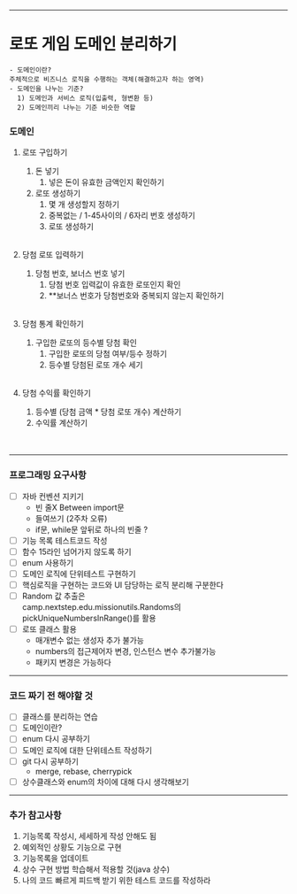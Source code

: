 
---

# 로또 게임 도메인 분리하기

    - 도메인이란? 
    주체적으로 비즈니스 로직을 수행하는 객체(해결하고자 하는 영역)
    - 도메인을 나누는 기준?
      1) 도메인과 서비스 로직(입출력, 형변환 등)
      2) 도메인끼리 나누는 기준 비슷한 역할

### 도메인

1. 로또 구입하기
    1. 돈 넣기
        1. 넣은 돈이 유효한 금액인지 확인하기
    2. 로또 생성하기
        1. 몇 개 생성할지 정하기
        2. 중복없는 / 1-45사이의 / 6자리 번호 생성하기
        3. 로또 생성하기
           <br><br>

2. 당첨 로또 입력하기
    1. 당첨 번호, 보너스 번호 넣기
        1. 당첨 번호 입력값이 유효한 로또인지 확인
        2. **보너스 번호가 당첨번호와 중복되지 않는지 확인하기
           <br><br>

3. 당첨 통계 확인하기
    1. 구입한 로또의 등수별 당첨 확인
        1. 구입한 로또의 당첨 여부/등수 정하기
        2. 등수별 당첨된 로또 개수 세기
           <br><br>

3. 당첨 수익률 확인하기
    1. 등수별 (당첨 금액 * 당첨 로또 개수) 계산하기
    2. 수익률 계산하기
       <br><br><br>

---
### 프로그래밍 요구사항
- [ ] 자바 컨벤션 지키기
  - 빈 줄X Between import문
  - 들여쓰기 (2주차 오류)
  - if문, while문 앞뒤로 하나의 빈줄 ?
- [ ] 기능 목록 테스트코드 작성
- [ ] 함수 15라인 넘어가지 않도록 하기
- [ ] enum 사용하기
- [ ] 도메인 로직에 단위테스트 구현하기
- [ ] 핵심로직을 구현하는 코드와 UI 담당하는 로직 분리해 구분한다
- [ ] Random 값 추출은<br> camp.nextstep.edu.missionutils.Randoms의 pickUniqueNumbersInRange()를 활용
- [ ] 로또 클래스 활용
  - 매개변수 없는 생성자 추가 불가능
  - numbers의 접근제어자 변경, 인스턴스 변수 추가불가능
  - 패키지 변경은 가능하다
---

### 코드 짜기 전 해야할 것
- [ ] 클래스를 분리하는 연습
- [ ] 도메인이란?
- [ ] enum 다시 공부하기
- [ ] 도메인 로직에 대한 단위테스트 작성하기
- [ ] git 다시 공부하기
  - merge, rebase, cherrypick
- [ ] 상수클래스와 enum의 차이에 대해 다시 생각해보기
---

### 추가 참고사항
1. 기능목록 작성시, 세세하게 작성 안해도 됨
2. 예외적인 상황도 기능으로 구현
3. 기능목록을 업데이트
4. 상수 구현 방법 학습해서 적용할 것(java 상수)
5. 나의 코드 빠르게 피드백 받기 위한 테스트 코드를 작성하라

 
